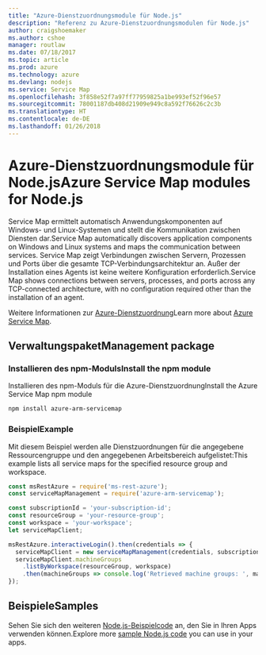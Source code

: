 ```yaml
---
title: "Azure-Dienstzuordnungsmodule für Node.js"
description: "Referenz zu Azure-Dienstzuordnungsmodulen für Node.js"
author: craigshoemaker
ms.author: cshoe
manager: routlaw
ms.date: 07/18/2017
ms.topic: article
ms.prod: azure
ms.technology: azure
ms.devlang: nodejs
ms.service: Service Map
ms.openlocfilehash: 3f858e52f7a97ff77959825a1be993ef52f96e57
ms.sourcegitcommit: 78001187db408d21909e949c8a592f76626c2c3b
ms.translationtype: HT
ms.contentlocale: de-DE
ms.lasthandoff: 01/26/2018
---
```

# <a name="azure-service-map-modules-for-nodejs"></a><span data-ttu-id="ba9fd-103">Azure-Dienstzuordnungsmodule für Node.js</span><span class="sxs-lookup"><span data-stu-id="ba9fd-103">Azure Service Map modules for Node.js</span></span>

<span data-ttu-id="ba9fd-104">Service Map ermittelt automatisch Anwendungskomponenten auf Windows- und Linux-Systemen und stellt die Kommunikation zwischen Diensten dar.</span><span class="sxs-lookup"><span data-stu-id="ba9fd-104">Service Map automatically discovers application components on Windows and Linux systems and maps the communication between services.</span></span> <span data-ttu-id="ba9fd-105">Service Map zeigt Verbindungen zwischen Servern, Prozessen und Ports über die gesamte TCP-Verbindungsarchitektur an. Außer der Installation eines Agents ist keine weitere Konfiguration erforderlich.</span><span class="sxs-lookup"><span data-stu-id="ba9fd-105">Service Map shows connections between servers, processes, and ports across any TCP-connected architecture, with no configuration required other than the installation of an agent.</span></span>

<span data-ttu-id="ba9fd-106">Weitere Informationen zur [Azure-Dienstzuordnung](https://docs.microsoft.com/azure/operations-management-suite/operations-management-suite-service-map)</span><span class="sxs-lookup"><span data-stu-id="ba9fd-106">Learn more about [Azure Service Map](https://docs.microsoft.com/azure/operations-management-suite/operations-management-suite-service-map).</span></span>

## <a name="management-package"></a><span data-ttu-id="ba9fd-107">Verwaltungspaket</span><span class="sxs-lookup"><span data-stu-id="ba9fd-107">Management package</span></span>

### <a name="install-the-npm-module"></a><span data-ttu-id="ba9fd-108">Installieren des npm-Moduls</span><span class="sxs-lookup"><span data-stu-id="ba9fd-108">Install the npm module</span></span>

<span data-ttu-id="ba9fd-109">Installieren des npm-Moduls für die Azure-Dienstzuordnung</span><span class="sxs-lookup"><span data-stu-id="ba9fd-109">Install the Azure Service Map npm module</span></span>

```bash
npm install azure-arm-servicemap
```

### <a name="example"></a><span data-ttu-id="ba9fd-110">Beispiel</span><span class="sxs-lookup"><span data-stu-id="ba9fd-110">Example</span></span>

<span data-ttu-id="ba9fd-111">Mit diesem Beispiel werden alle Dienstzuordnungen für die angegebene Ressourcengruppe und den angegebenen Arbeitsbereich aufgelistet:</span><span class="sxs-lookup"><span data-stu-id="ba9fd-111">This example lists all service maps for the specified resource group and workspace.</span></span>

```javascript
const msRestAzure = require('ms-rest-azure');
const serviceMapManagement = require('azure-arm-servicemap');

const subscriptionId = 'your-subscription-id';
const resourceGroup = 'your-resource-group';
const workspace = 'your-workspace';
let serviceMapClient;

msRestAzure.interactiveLogin().then(credentials => {
  serviceMapClient = new serviceMapManagement(credentials, subscriptionId);
  serviceMapClient.machineGroups
    .listByWorkspace(resourceGroup, workspace)
    .then(machineGroups => console.log('Retrieved machine groups: ', machineGroups));
});
```

## <a name="samples"></a><span data-ttu-id="ba9fd-112">Beispiele</span><span class="sxs-lookup"><span data-stu-id="ba9fd-112">Samples</span></span>

<span data-ttu-id="ba9fd-113">Sehen Sie sich den weiteren [Node.js-Beispielcode](https://azure.microsoft.com/resources/samples/?platform=nodejs) an, den Sie in Ihren Apps verwenden können.</span><span class="sxs-lookup"><span data-stu-id="ba9fd-113">Explore more [sample Node.js code](https://azure.microsoft.com/resources/samples/?platform=nodejs) you can use in your apps.</span></span>
